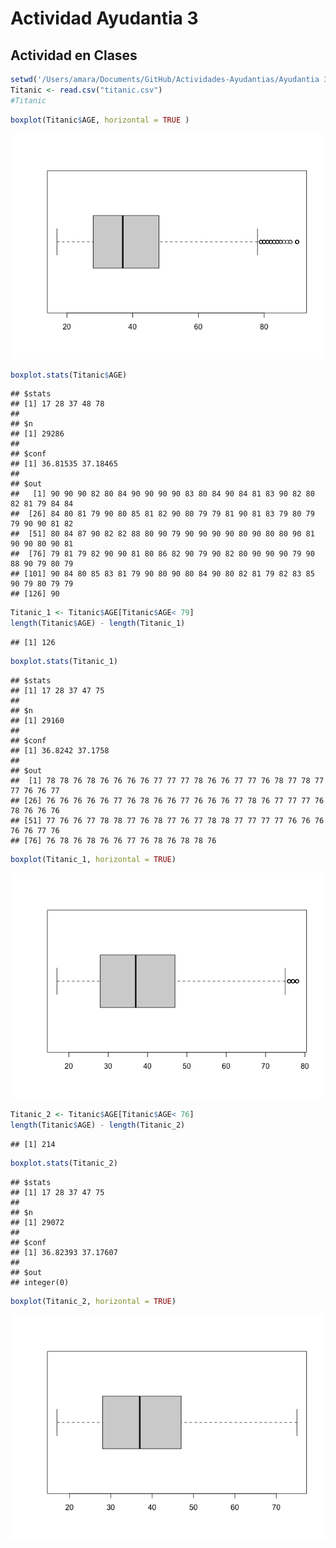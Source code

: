 Actividad Ayudantia 3
================

## Actividad en Clases

``` r
setwd('/Users/amara/Documents/GitHub/Actividades-Ayudantias/Ayudantia 3')
Titanic <- read.csv("titanic.csv")
#Titanic
```

``` r
boxplot(Titanic$AGE, horizontal = TRUE )
```

![](Ejercicio-Ayudantia3_files/figure-gfm/unnamed-chunk-2-1.png)<!-- -->

``` r
boxplot.stats(Titanic$AGE)
```

    ## $stats
    ## [1] 17 28 37 48 78
    ## 
    ## $n
    ## [1] 29286
    ## 
    ## $conf
    ## [1] 36.81535 37.18465
    ## 
    ## $out
    ##   [1] 90 90 90 82 80 84 90 90 90 90 83 80 84 90 84 81 83 90 82 80 82 81 79 84 84
    ##  [26] 84 80 81 79 90 80 85 81 82 90 80 79 79 81 90 81 83 79 80 79 79 90 90 81 82
    ##  [51] 80 84 87 90 82 82 88 80 90 79 90 90 90 90 80 90 80 80 90 81 90 90 80 90 81
    ##  [76] 79 81 79 82 90 90 81 80 86 82 90 79 90 82 80 90 90 90 79 90 88 90 79 80 79
    ## [101] 90 84 80 85 83 81 79 90 80 90 80 84 90 80 82 81 79 82 83 85 90 79 80 79 79
    ## [126] 90

``` r
Titanic_1 <- Titanic$AGE[Titanic$AGE< 79]
length(Titanic$AGE) - length(Titanic_1)
```

    ## [1] 126

``` r
boxplot.stats(Titanic_1)
```

    ## $stats
    ## [1] 17 28 37 47 75
    ## 
    ## $n
    ## [1] 29160
    ## 
    ## $conf
    ## [1] 36.8242 37.1758
    ## 
    ## $out
    ##  [1] 78 78 76 78 76 76 76 76 77 77 77 78 76 76 77 77 76 78 77 78 77 77 76 76 77
    ## [26] 76 76 76 76 76 77 76 78 76 76 77 76 76 76 77 78 76 77 77 77 76 78 76 76 76
    ## [51] 77 76 76 77 78 78 77 76 78 77 76 77 78 78 77 77 77 77 76 76 76 76 76 77 76
    ## [76] 76 78 76 78 76 76 77 76 78 76 78 78 76

``` r
boxplot(Titanic_1, horizontal = TRUE)
```

![](Ejercicio-Ayudantia3_files/figure-gfm/unnamed-chunk-3-1.png)<!-- -->

``` r
Titanic_2 <- Titanic$AGE[Titanic$AGE< 76]
length(Titanic$AGE) - length(Titanic_2)
```

    ## [1] 214

``` r
boxplot.stats(Titanic_2)
```

    ## $stats
    ## [1] 17 28 37 47 75
    ## 
    ## $n
    ## [1] 29072
    ## 
    ## $conf
    ## [1] 36.82393 37.17607
    ## 
    ## $out
    ## integer(0)

``` r
boxplot(Titanic_2, horizontal = TRUE)
```

![](Ejercicio-Ayudantia3_files/figure-gfm/unnamed-chunk-4-1.png)<!-- -->
